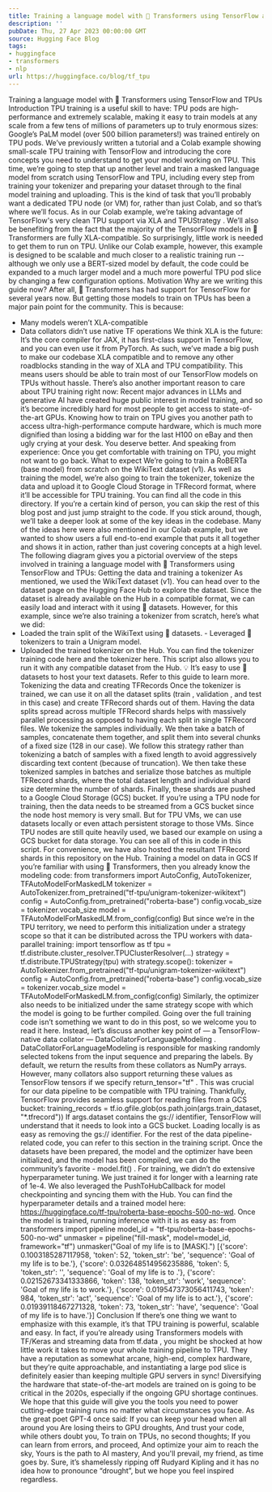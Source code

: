 ```yaml
---
title: Training a language model with 🤗 Transformers using TensorFlow and TPUs
description: ''
pubDate: Thu, 27 Apr 2023 00:00:00 GMT
source: Hugging Face Blog
tags:
- huggingface
- transformers
- nlp
url: https://huggingface.co/blog/tf_tpu
---
```


Training a language model with 🤗 Transformers using TensorFlow and TPUs
Introduction
TPU training is a useful skill to have: TPU pods are high-performance and extremely scalable, making it easy to train models at any scale from a few tens of millions of parameters up to truly enormous sizes: Google’s PaLM model (over 500 billion parameters!) was trained entirely on TPU pods.
We’ve previously written a tutorial and a Colab example showing small-scale TPU training with TensorFlow and introducing the core concepts you need to understand to get your model working on TPU. This time, we’re going to step that up another level and train a masked language model from scratch using TensorFlow and TPU, including every step from training your tokenizer and preparing your dataset through to the final model training and uploading. This is the kind of task that you’ll probably want a dedicated TPU node (or VM) for, rather than just Colab, and so that’s where we’ll focus.
As in our Colab example, we’re taking advantage of TensorFlow's very clean TPU support via XLA and TPUStrategy
. We’ll also be benefiting from the fact that the majority of the TensorFlow models in 🤗 Transformers are fully XLA-compatible. So surprisingly, little work is needed to get them to run on TPU.
Unlike our Colab example, however, this example is designed to be scalable and much closer to a realistic training run -- although we only use a BERT-sized model by default, the code could be expanded to a much larger model and a much more powerful TPU pod slice by changing a few configuration options.
Motivation
Why are we writing this guide now? After all, 🤗 Transformers has had support for TensorFlow for several years now. But getting those models to train on TPUs has been a major pain point for the community. This is because:
- Many models weren’t XLA-compatible
- Data collators didn’t use native TF operations
We think XLA is the future: It’s the core compiler for JAX, it has first-class support in TensorFlow, and you can even use it from PyTorch. As such, we’ve made a big push to make our codebase XLA compatible and to remove any other roadblocks standing in the way of XLA and TPU compatibility. This means users should be able to train most of our TensorFlow models on TPUs without hassle.
There’s also another important reason to care about TPU training right now: Recent major advances in LLMs and generative AI have created huge public interest in model training, and so it’s become incredibly hard for most people to get access to state-of-the-art GPUs. Knowing how to train on TPU gives you another path to access ultra-high-performance compute hardware, which is much more dignified than losing a bidding war for the last H100 on eBay and then ugly crying at your desk. You deserve better. And speaking from experience: Once you get comfortable with training on TPU, you might not want to go back.
What to expect
We’re going to train a RoBERTa (base model) from scratch on the WikiText dataset (v1). As well as training the model, we’re also going to train the tokenizer, tokenize the data and upload it to Google Cloud Storage in TFRecord format, where it’ll be accessible for TPU training. You can find all the code in this directory. If you’re a certain kind of person, you can skip the rest of this blog post and just jump straight to the code. If you stick around, though, we’ll take a deeper look at some of the key ideas in the codebase.
Many of the ideas here were also mentioned in our Colab example, but we wanted to show users a full end-to-end example that puts it all together and shows it in action, rather than just covering concepts at a high level. The following diagram gives you a pictorial overview of the steps involved in training a language model with 🤗 Transformers using TensorFlow and TPUs:
Getting the data and training a tokenizer
As mentioned, we used the WikiText dataset (v1). You can head over to the dataset page on the Hugging Face Hub to explore the dataset.
Since the dataset is already available on the Hub in a compatible format, we can easily load and interact with it using 🤗 datasets. However, for this example, since we’re also training a tokenizer from scratch, here’s what we did:
- Loaded the
train
split of the WikiText using 🤗 datasets. - Leveraged 🤗 tokenizers to train a Unigram model.
- Uploaded the trained tokenizer on the Hub.
You can find the tokenizer training code here and the tokenizer here. This script also allows you to run it with any compatible dataset from the Hub.
💡 It’s easy to use 🤗 datasets to host your text datasets. Refer to this guide to learn more.
Tokenizing the data and creating TFRecords
Once the tokenizer is trained, we can use it on all the dataset splits (train
, validation
, and test
in this case) and create TFRecord shards out of them. Having the data splits spread across multiple TFRecord shards helps with massively parallel processing as opposed to having each split in single TFRecord files.
We tokenize the samples individually. We then take a batch of samples, concatenate them together, and split them into several chunks of a fixed size (128 in our case). We follow this strategy rather than tokenizing a batch of samples with a fixed length to avoid aggressively discarding text content (because of truncation).
We then take these tokenized samples in batches and serialize those batches as multiple TFRecord shards, where the total dataset length and individual shard size determine the number of shards. Finally, these shards are pushed to a Google Cloud Storage (GCS) bucket.
If you’re using a TPU node for training, then the data needs to be streamed from a GCS bucket since the node host memory is very small. But for TPU VMs, we can use datasets locally or even attach persistent storage to those VMs. Since TPU nodes are still quite heavily used, we based our example on using a GCS bucket for data storage.
You can see all of this in code in this script. For convenience, we have also hosted the resultant TFRecord shards in this repository on the Hub.
Training a model on data in GCS
If you’re familiar with using 🤗 Transformers, then you already know the modeling code:
from transformers import AutoConfig, AutoTokenizer, TFAutoModelForMaskedLM
tokenizer = AutoTokenizer.from_pretrained("tf-tpu/unigram-tokenizer-wikitext")
config = AutoConfig.from_pretrained("roberta-base")
config.vocab_size = tokenizer.vocab_size
model = TFAutoModelForMaskedLM.from_config(config)
But since we’re in the TPU territory, we need to perform this initialization under a strategy scope so that it can be distributed across the TPU workers with data-parallel training:
import tensorflow as tf
tpu = tf.distribute.cluster_resolver.TPUClusterResolver(...)
strategy = tf.distribute.TPUStrategy(tpu)
with strategy.scope():
tokenizer = AutoTokenizer.from_pretrained("tf-tpu/unigram-tokenizer-wikitext")
config = AutoConfig.from_pretrained("roberta-base")
config.vocab_size = tokenizer.vocab_size
model = TFAutoModelForMaskedLM.from_config(config)
Similarly, the optimizer also needs to be initialized under the same strategy scope with which the model is going to be further compiled. Going over the full training code isn’t something we want to do in this post, so we welcome you to read it here. Instead, let’s discuss another key point of — a TensorFlow-native data collator — DataCollatorForLanguageModeling
.
DataCollatorForLanguageModeling
is responsible for masking randomly selected tokens from the input sequence and preparing the labels. By default, we return the results from these collators as NumPy arrays. However, many collators also support returning these values as TensorFlow tensors if we specify return_tensor="tf"
. This was crucial for our data pipeline to be compatible with TPU training.
Thankfully, TensorFlow provides seamless support for reading files from a GCS bucket:
training_records = tf.io.gfile.glob(os.path.join(args.train_dataset, "*.tfrecord"))
If args.dataset
contains the gs://
identifier, TensorFlow will understand that it needs to look into a GCS bucket. Loading locally is as easy as removing the gs://
identifier. For the rest of the data pipeline-related code, you can refer to this section in the training script.
Once the datasets have been prepared, the model and the optimizer have been initialized, and the model has been compiled, we can do the community’s favorite - model.fit()
. For training, we didn’t do extensive hyperparameter tuning. We just trained it for longer with a learning rate of 1e-4. We also leveraged the PushToHubCallback
for model checkpointing and syncing them with the Hub. You can find the hyperparameter details and a trained model here: https://huggingface.co/tf-tpu/roberta-base-epochs-500-no-wd.
Once the model is trained, running inference with it is as easy as:
from transformers import pipeline
model_id = "tf-tpu/roberta-base-epochs-500-no-wd"
unmasker = pipeline("fill-mask", model=model_id, framework="tf")
unmasker("Goal of my life is to [MASK].")
[{'score': 0.1003185287117958,
'token': 52,
'token_str': 'be',
'sequence': 'Goal of my life is to be.'},
{'score': 0.032648514956235886,
'token': 5,
'token_str': '',
'sequence': 'Goal of my life is to .'},
{'score': 0.02152673341333866,
'token': 138,
'token_str': 'work',
'sequence': 'Goal of my life is to work.'},
{'score': 0.019547373056411743,
'token': 984,
'token_str': 'act',
'sequence': 'Goal of my life is to act.'},
{'score': 0.01939118467271328,
'token': 73,
'token_str': 'have',
'sequence': 'Goal of my life is to have.'}]
Conclusion
If there’s one thing we want to emphasize with this example, it’s that TPU training is powerful, scalable and easy. In fact, if you’re already using Transformers models with TF/Keras and streaming data from tf.data
, you might be shocked at how little work it takes to move your whole training pipeline to TPU. They have a reputation as somewhat arcane, high-end, complex hardware, but they’re quite approachable, and instantiating a large pod slice is definitely easier than keeping multiple GPU servers in sync!
Diversifying the hardware that state-of-the-art models are trained on is going to be critical in the 2020s, especially if the ongoing GPU shortage continues. We hope that this guide will give you the tools you need to power cutting-edge training runs no matter what circumstances you face.
As the great poet GPT-4 once said:
If you can keep your head when all around you
Are losing theirs to GPU droughts,
And trust your code, while others doubt you,
To train on TPUs, no second thoughts;
If you can learn from errors, and proceed,
And optimize your aim to reach the sky,
Yours is the path to AI mastery,
And you'll prevail, my friend, as time goes by.
Sure, it’s shamelessly ripping off Rudyard Kipling and it has no idea how to pronounce “drought”, but we hope you feel inspired regardless.